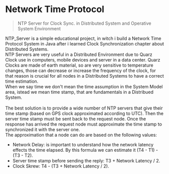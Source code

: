 # Network Time Protocol
> NTP Server for Clock Sync. in Distributed System and Operative System Environment

NTP_Server is a simple educational project, in witch i build a Network Time Protocol System in Java after i learned Clock Synchronization chapter about Distributed Systems.
<br>
NTP Servers are very useful in a Distributed Environment due to Quarz Clock use in computers, mobile devices and server in a data center. Quarz Clocks are made of earth material, so are very sensitive to temperature changes, those can decrease or increase the frequency of the clock, for that reason is crucial for all nodes in a Distributed Systems to have a correct time estimation. <br>
When we say time we don't mean the time assumption in the System Model area, istead we mean time stamp, that are fundamentals in a Distribued System. <br>
<br>
The best solution is to provide a wide number of NTP servers that give their time stamp (based on GPS clock approximated according to UTC). Then the server time stamp must be sent back to the request node. Once the response has arrived the request node must approximate the time stamp to synchronized it with the server one. <br>
The approximation that a node can do are based on the following values:
* Network Delay: is important to understand how the network latency effects the time elapsed. By this formula we can estimate it (T4 - T1) - (T3 - T2).
* Server time stamp before sending the reply: T3 + Network Latency / 2.
* Clock Skrew: T4 - (T3 + Network Latency / 2).



